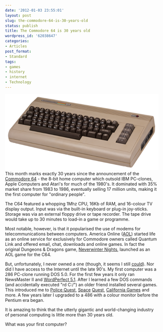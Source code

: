 ```yaml
---
date: '2012-01-03 23:55:01'
layout: post
slug: the-commodore-64-is-30-years-old
status: publish
title: The Commodore 64 is 30 years old
wordpress_id: '62038647'
categories:
- Articles
post_format:
- Standard
tags:
- games
- history
- internet
- Technology
---
```


[![](/assets/2012-01-03-the-commodore-64-is-30-years-old/640px-Commodore-64-Computer.png)](/assets/2012-01-03-the-commodore-64-is-30-years-old/640px-Commodore-64-Computer.png)This month marks exactly 30 years since the announcement of the [Commodore 64](http://en.wikipedia.org/wiki/Commodore_64) - the 8-bit home computer which outsold IBM PC-clones, Apple Computers and Atari's for much of the 1980's. It dominated with 35% market share from 1983 to 1986, eventually selling 17 million units, making it the first computer for "ordinary people".

The C64 featured a whopping 1Mhz CPU, 16Kb of RAM, and 16-colour TV display output. Input was via the built-in keyboard or plug-in joy-sticks. Storage was via an external floppy drive or tape recorder. The tape drive would take up to 30 minutes to load-in a game or programme.

Most notable, however, is that it popularised the use of modems for telecommunications between computers. America Online ([AOL](http://en.wikipedia.org/wiki/America_Online)) started life as an online service for exclusively for Commodore owners called Quantum Link and offered email, chat, downloads and online games. In fact the original Dungeons & Dragons game, [Neverwinter Nights](http://en.wikipedia.org/wiki/Neverwinter_Nights_(AOL_game)), launched as an AOL game for the C64.

But, unfortunately, I never owned a one (though, it seems I still [could](http://www.commodoreusa.net/CUSA_C64.aspx)). Nor did I have access to the Internet until the late 90's. My first computer was a 286 PC-clone running DOS 5.0. For the first few years it only ran NewsMaster II and [WordPerfect 5.1](http://en.wikipedia.org/wiki/File:Wordperfect-5.1-dos.png). After I learned a few DOS commands (and accidentally executed "rd C:/") an older friend installed several games. This introduced me to [Police Quest](http://en.wikipedia.org/wiki/Police_Quest:_In_Pursuit_of_the_Death_Angel), [Space](http://en.wikipedia.org/wiki/Space_Quest:_The_Sarien_Encounter) [Quest](http://en.wikipedia.org/wiki/Space_Quest_II:_Vohaul%27s_Revenge), [California Games](http://en.wikipedia.org/wiki/California_games) and more. A few years later I upgraded to a 486 with a colour monitor before the Pentium era began.

It is amazing to think that the utterly gigantic and world-changing industry of personal computing is little more than 30 years old.

What was your first computer?
